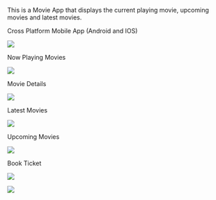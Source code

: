 This is a Movie App that displays the current playing movie, upcoming movies and latest movies. 





Cross Platform Mobile App (Android and IOS)
 
 
![](https://github.com/kokonattuDream/MovieApp/blob/master/Images/crossplatform.png)


Now Playing Movies

![](https://github.com/kokonattuDream/MovieApp/blob/master/Images/nowplaying.png)

Movie Details

![](https://github.com/kokonattuDream/MovieApp/blob/master/Images/MovieDetail.png)

Latest Movies

![](https://github.com/kokonattuDream/MovieApp/blob/master/Images/lastest.png)

Upcoming Movies

![](https://github.com/kokonattuDream/MovieApp/blob/master/Images/upcoming.png)

Book Ticket 

![](https://github.com/kokonattuDream/MovieApp/blob/master/Images/bookTicket.png)

![](https://github.com/kokonattuDream/MovieApp/blob/master/Images/bookTicket2.png)
